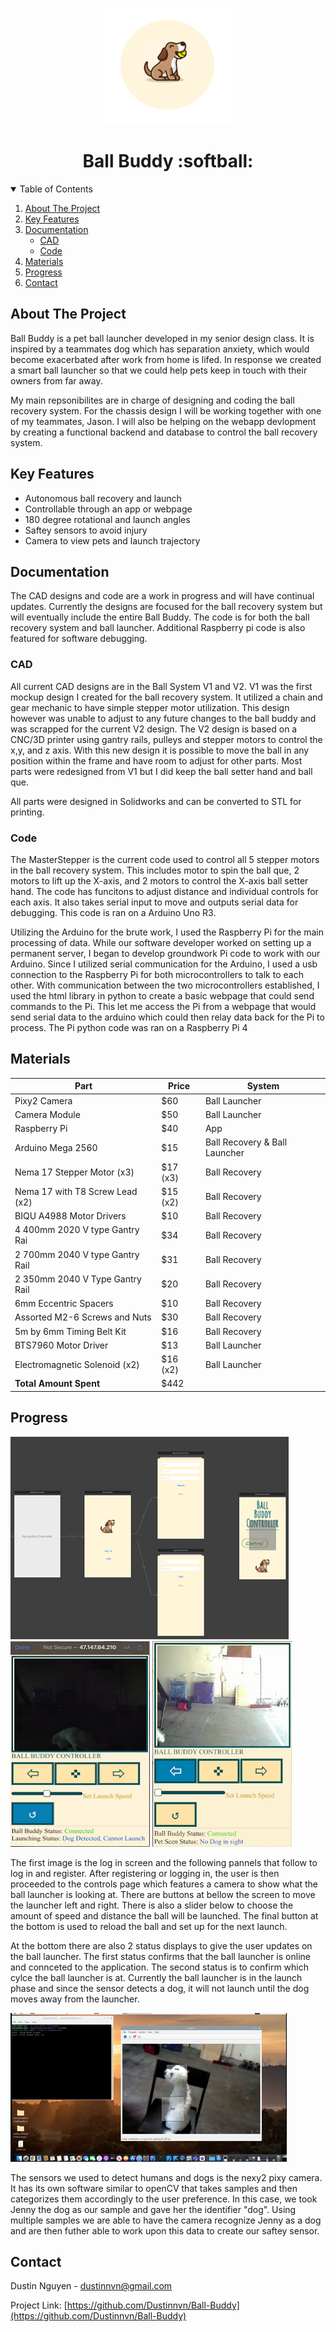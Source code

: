 <p align="center">
  <img src="Images/BBlogo.png">
</p>

<h1 align="center">Ball Buddy :softball: </h1>



<!-- TABLE OF CONTENTS -->
<details open="open">
  <summary>Table of Contents</summary>
  <ol>
    <li><a href="#about-the-project">About The Project</a></li>
    <li><a href="#key-features">Key Features</a></li>
    <li><a href="#documentation">Documentation</a>
        <ul>
        <li><a href="#cad">CAD</a></li>
        <li><a href="#code">Code</a></li>
      </ul>
    </li>
    <li><a href="#materials">Materials</a></li>
    <li><a href="#progress">Progress</a></li>
    <li><a href="#contact">Contact</a></li>
  </ol>
</details>



<!-- ABOUT THE PROJECT -->
## About The Project

Ball Buddy is a pet ball launcher developed in my senior design class. It is inspired by a teammates dog which has separation anxiety, which would become exacerbated after work from home is lifed. In response we created a smart ball launcher so that we could help pets keep in touch with their owners from far away.

My main repsonibilites are in charge of designing and coding the ball recovery system. For the chassis design I will be working together with one of my teammates, Jason. I will also be helping on the webapp devlopment by creating a functional backend and database to control the ball recovery system.


## Key Features 
* Autonomous ball recovery and launch
* Controllable through an app or webpage
* 180 degree rotational and launch angles
* Saftey sensors to avoid injury
* Camera to view pets and launch trajectory 

## Documentation 
The CAD designs and code are a work in progress and will have continual updates. Currently the designs are focused for the ball recovery system but will eventually include the entire Ball Buddy. The code is for both the ball recovery system and ball launcher. Additional Raspberry pi code is also featured for software debugging.

### CAD 
All current CAD designs are in the Ball System V1 and V2. V1 was the first mockup design I created for the ball recovery system. It utilized a chain and gear mechanic to have simple stepper motor utilization. This design however was unable to adjust to any future changes to the ball buddy and was scrapped for the current V2 design. The V2 design is based on a CNC/3D printer using gantry rails, pulleys and stepper motors to control the x,y, and z axis. With this new design it is possible to move the ball in any  position within the frame and have room to adjust for other parts. Most parts were redesigned from V1 but I did keep the ball setter hand and ball que. 

All parts were designed in Solidworks and can be converted to STL for printing.

### Code 
The MasterStepper is the current code used to control all 5 stepper motors in the ball recovery system. This includes motor to spin the ball que, 2 motors to lift up the X-axis, and 2 motors to control the X-axis ball setter hand. The code has funcitons to adjust distance and individual controls for each axis. It also takes serial input to move and  outputs serial data for debugging. This code is ran on a Arduino Uno R3.

Utilizing the Arduino for the brute work, I used the Raspberry Pi for the main processing of data. While our software developer worked on setting up a permanent server, I began to develop groundwork Pi code to work with our Arduino. Since I utilized serial communication for the Arduino, I used a usb connection to the Raspberry Pi for both microcontrollers to talk to each other. With communication between the two microcontrollers established, I used the html library in python to create a basic webpage that could send commands to the Pi. This let me access the Pi from a webpage that would send serial data to the arduino which could then relay data back for the Pi to process. The Pi python code was ran on a Raspberry Pi 4

## Materials 

Part| Price | System
------------ | -------------| -------------
Pixy2 Camera | $60 | Ball Launcher
Camera Module   | $50 | Ball Launcher
Raspberry Pi| $40 | App
Arduino Mega 2560 | $15 | Ball Recovery & Ball Launcher
Nema 17 Stepper Motor (x3)| $17 (x3) | Ball Recovery
Nema 17 with T8 Screw Lead (x2)| $15 (x2) | Ball Recovery
BIQU A4988 Motor Drivers| $10 | Ball Recovery
4 400mm 2020 V type Gantry Rai| $34 | Ball Recovery
2 700mm 2040 V type Gantry Rail | $31 | Ball Recovery
2 350mm 2040 V Type Gantry Rail | $20 | Ball Recovery
6mm Eccentric Spacers | $10 | Ball Recovery
Assorted M2-6 Screws and Nuts | $30 | Ball Recovery
5m by 6mm Timing Belt Kit | $16 | Ball Recovery
BTS7960 Motor Driver | $13 | Ball Launcher
Electromagnetic Solenoid (x2) | $16 (x2) | Ball Launcher
**Total Amount Spent**| $442 | |





## Progress 


<p align="left">
  <img src="Images/petballapp.png">
  <img src="Images/petballapp1.png" width="223" height="329">
  <img src="Images/petballapp2.png">
</p>

The first image is the log in screen and the following pannels that follow to log in and register. After registering or logging in, the user is then proceeded to the controls page which features a camera to show what the ball launcher is looking at. There are buttons at bellow the screen to move the launcher left and right. There is also a slider below to choose the amount of speed and distance the ball will be launched. The final button at the bottom is used to reload the ball and set up for the next launch. 

At the bottom there are also 2 status displays to give the user updates on the ball launcher. The first status confirms that the ball launcher is online and connceted to the application. The second status is to confirm which cylce the ball launcher is at. Currently the ball launcher is in the launch phase and since the sensor detects a dog, it will not launch until the dog moves away from the launcher. 

<p align="left">
  <img src="Images/petballcamera.png">
</p>

The sensors we used to detect humans and dogs is the nexy2 pixy camera. It has its own software similar to openCV that takes samples and then categorizes them accordingly to the user preference. In this case, we took Jenny the dog as our sample and gave her the identifier "dog". Using multiple samples we are able to have the camera recognize Jenny as a dog and are then futher able to work upon this data to create our saftey sensor.


<!-- CONTACT -->
## Contact 

Dustin Nguyen - dustinnvn@gmail.com

Project Link: [https://github.com/Dustinnvn/Ball-Buddy](https://github.com/Dustinnvn/Ball-Buddy)



